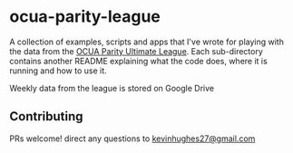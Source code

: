 ocua-parity-league
==================

A collection of examples, scripts and apps that I've wrote for playing with the data from the [OCUA Parity Ultimate League](http://www.ocua.ca/Winter-Parity). Each sub-directory contains another README explaining what the code does, where it is running and how to use it.

Weekly data from the league is stored on Google Drive

Contributing
------------

PRs welcome! direct any questions to kevinhughes27@gmail.com
